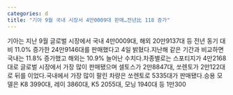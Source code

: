 ```yaml
---
categories: d
title: "기아 9월 국내 시장서 4만0009대 판매…전년比 118 증가"
---
```

기아는 지난 9월 글로벌 시장에서 국내 4만0009대, 해외 20만9137대 등 전년 동기 대비 11.0% 증가한 24만9146대를 판매했다고 4일 밝혔다.지난해 같은 기간과 비교하면 국내는 11.8% 증가했고 해외는 10.9% 늘어난 수치다.차종별로는 스포티지가 4만2168대로 글로벌 시장에서 가장 많이 판매됐으며 셀토스가 2만8847대, 쏘렌토가 2만122대로 뒤를 이었다.국내에서 가장 많이 팔린 차량은 쏘렌토로 5335대가 판매됐다.승용 모델은 K8 3990대, 레이 3860대, K5 2055대, 모닝 1940대 등 1만300